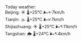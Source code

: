 Today weather:  
Beijing: ☀️   🌡️+25°C 🌬️←7km/h  
Tianjin: 🌫  🌡️+25°C 🌬️↙7km/h  
Shijiazhuang: ☀️   🌡️+25°C 🌬️↖11km/h  
Tangshan: 🌦   🌡️+24°C 🌬️↖4km/h  
